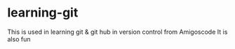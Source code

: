 # learning-git
This is used in learning git & git hub in version control from Amigoscode
It is also fun

